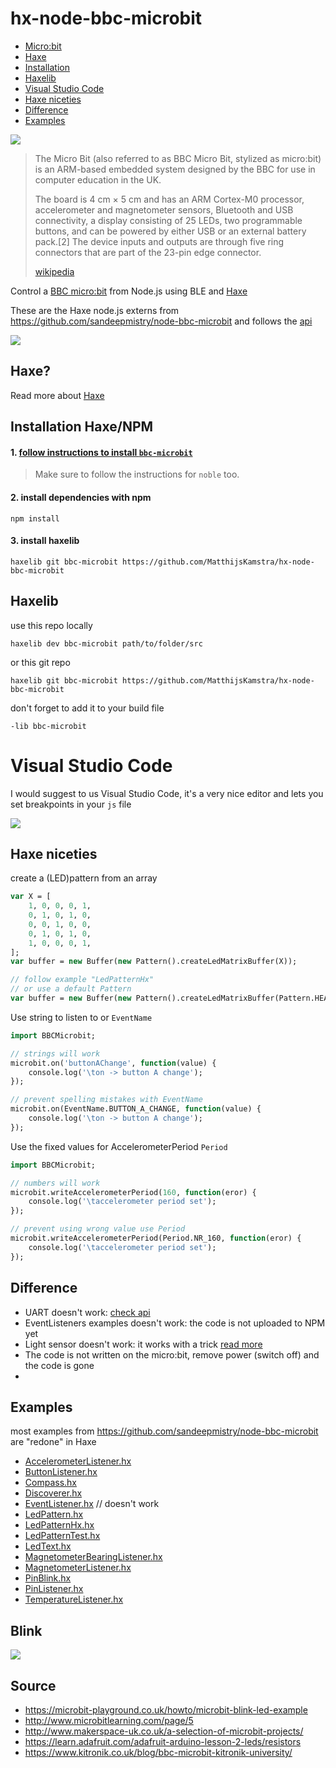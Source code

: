 # hx-node-bbc-microbit

- [Micro:bit](#hx-node-bbc-microbit)
- [Haxe](#haxe)
- [Installation](#installation-haxenpm)
- [Haxelib](#haxelib)
- [Visual Studio Code](##visual-studio-code)
- [Haxe niceties](#haxe-niceties)
- [Difference](#difference)
- [Examples](#examples)


![](icon.jpg)

> The Micro Bit (also referred to as BBC Micro Bit, stylized as micro:bit) is an ARM-based embedded system designed by the BBC for use in computer education in the UK.
>
> The board is 4 cm × 5 cm and has an ARM Cortex-M0 processor, accelerometer and magnetometer sensors, Bluetooth and USB connectivity, a display consisting of 25 LEDs, two programmable buttons, and can be powered by either USB or an external battery pack.[2] The device inputs and outputs are through five ring connectors that are part of the 23-pin edge connector.
>
> [wikipedia](https://en.wikipedia.org/wiki/Micro_Bit)


Control a [BBC micro:bit](http://microbit.org/) from Node.js using BLE and [Haxe](http://haxe.org/)

These are the Haxe node.js externs from <https://github.com/sandeepmistry/node-bbc-microbit> and follows the [api](https://github.com/sandeepmistry/node-bbc-microbit/blob/master/API.md)

![](img/microbit.png)

## Haxe?

Read more about [Haxe](README_HAXE.MD)


## Installation Haxe/NPM

#### 1. [follow instructions to install `bbc-microbit`](https://github.com/sandeepmistry/node-bbc-microbit#prerequisites)
> Make sure to follow the instructions for `noble` too.

#### 2. install dependencies with npm
```
npm install
```

#### 3. install haxelib

```
haxelib git bbc-microbit https://github.com/MatthijsKamstra/hx-node-bbc-microbit
```



## Haxelib

use this repo locally

```
haxelib dev bbc-microbit path/to/folder/src
```

or this git repo

```
haxelib git bbc-microbit https://github.com/MatthijsKamstra/hx-node-bbc-microbit
```

don't forget to add it to your build file

```
-lib bbc-microbit
```

# Visual Studio Code

I would suggest to us Visual Studio Code, it's a very nice editor and lets you set breakpoints in your `js` file


![](img/vscode.png)



## Haxe niceties

create a (LED)pattern from an array

```haxe
var X = [
	1, 0, 0, 0, 1,
	0, 1, 0, 1, 0,
	0, 0, 1, 0, 0,
	0, 1, 0, 1, 0,
	1, 0, 0, 0, 1,
];
var buffer = new Buffer(new Pattern().createLedMatrixBuffer(X));

// follow example "LedPatternHx"
// or use a default Pattern
var buffer = new Buffer(new Pattern().createLedMatrixBuffer(Pattern.HEART));


```

Use string to listen to or `EventName`

```haxe
import BBCMicrobit;

// strings will work
microbit.on('buttonAChange', function(value) {
	console.log('\ton -> button A change');
});

// prevent spelling mistakes with EventName
microbit.on(EventName.BUTTON_A_CHANGE, function(value) {
	console.log('\ton -> button A change');
});
```

Use the fixed values for AccelerometerPeriod `Period`

```haxe
import BBCMicrobit;

// numbers will work
microbit.writeAccelerometerPeriod(160, function(eror) {
	console.log('\taccelerometer period set');
});

// prevent using wrong value use Period
microbit.writeAccelerometerPeriod(Period.NR_160, function(eror) {
	console.log('\taccelerometer period set');
});
```

## Difference

- UART doesn't work: [check api](https://github.com/sandeepmistry/node-bbc-microbit/blob/master/API.md#uart)
- EventListeners examples doesn't work: the code is not uploaded to NPM yet
- Light sensor doesn't work: it works with a trick [read more](https://lancaster-university.github.io/microbit-docs/extras/light-sensing/)
- The code is not written on the micro:bit, remove power (switch off) and the code is gone
-


## Examples

most examples from <https://github.com/sandeepmistry/node-bbc-microbit> are "redone" in Haxe

- [AccelerometerListener.hx](/src/examples/AccelerometerListener.hx)
- [ButtonListener.hx](/src/examples/ButtonListener.hx)
- [Compass.hx](/src/examples/Compass.hx)
- [Discoverer.hx](/src/examples/Discoverer.hx)
- [EventListener.hx](/src/examples/EventListener.hx) // doesn't work
- [LedPattern.hx](/src/examples/LedPattern.hx)
- [LedPatternHx.hx](/src/examples/LedPatternHx.hx)
- [LedPatternTest.hx](/src/examples/LedPatternTest.hx)
- [LedText.hx](/src/examples/LedText.hx)
- [MagnetometerBearingListener.hx](/src/examples/MagnetometerBearingListener.hx)
- [MagnetometerListener.hx](/src/examples/MagnetometerListener.hx)
- [PinBlink.hx](/src/examples/PinBlink.hx)
- [PinListener.hx](/src/examples/PinListener.hx)
- [TemperatureListener.hx](/src/examples/TemperatureListener.hx)

## Blink

![](img/pins.png)


## Source

- <https://microbit-playground.co.uk/howto/microbit-blink-led-example>
- <http://www.microbitlearning.com/page/5>
- <http://www.makerspace-uk.co.uk/a-selection-of-microbit-projects/>
- <https://learn.adafruit.com/adafruit-arduino-lesson-2-leds/resistors>
- <https://www.kitronik.co.uk/blog/bbc-microbit-kitronik-university/>